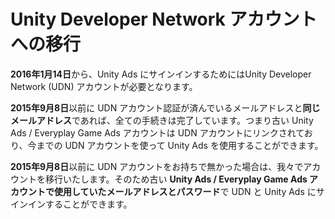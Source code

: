 # Unity Developer Network アカウントへの移行

**2016年1月14日**から、Unity Ads にサインインするためにはUnity Developer Network (UDN) アカウントが必要となります。

**2015年9月8日**以前に UDN アカウント認証が済んでいるメールアドレスと**同じメールアドレス**であれば、全ての手続きは完了しています。つまり古い Unity Ads /  Everyplay Game Ads アカウントは UDN アカウントにリンクされており、今までの UDN アカウントを使って Unity Ads を使用することができます。

**2015年9月8日**以前に UDN アカウントをお持ちで無かった場合は、我々でアカウントを移行いたします。そのため古い **Unity Ads /  Everyplay Game Ads アカウントで使用していたメールアドレスとパスワード**で UDN と Unity Ads にサインインすることができます。 